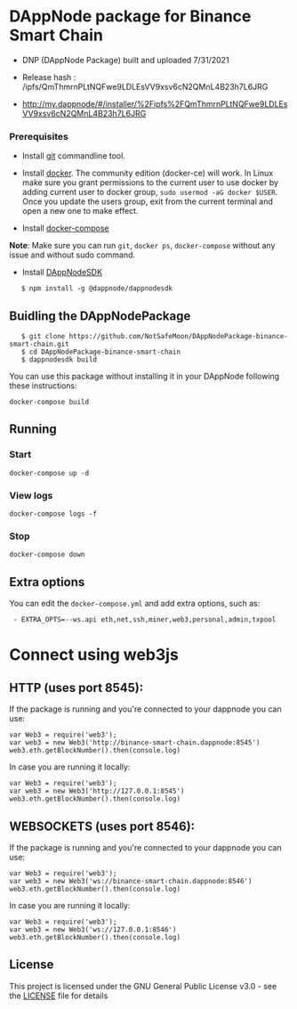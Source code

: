 # DAppNode package for Binance Smart Chain


 - DNP (DAppNode Package) built and uploaded	7/31/2021

 - Release hash : /ipfs/QmThmrnPLtNQFwe9LDLEsVV9xsv6cN2QMnL4B23h7L6JRG

 - http://my.dappnode/#/installer/%2Fipfs%2FQmThmrnPLtNQFwe9LDLEsVV9xsv6cN2QMnL4B23h7L6JRG



### Prerequisites


- Install [git](https://git-scm.com/book/en/v2/Getting-Started-Installing-Git) commandline tool.

- Install [docker](https://docs.docker.com/engine/installation). The community edition (docker-ce) will work. In Linux make sure you grant permissions to the current user to use docker by adding current user to docker group, `sudo usermod -aG docker $USER`. Once you update the users group, exit from the current terminal and open a new one to make effect.

- Install [docker-compose](https://docs.docker.com/compose/install)
   
**Note**: Make sure you can run `git`, `docker ps`, `docker-compose` without any issue and without sudo command.
   
   - Install [DAppNodeSDK](https://github.com/dappnode/DAppNodeSDK)
```
   $ npm install -g @dappnode/dappnodesdk
```

## Buidling the DAppNodePackage

```   
   $ git clone https://github.com/NotSafeMoon/DAppNodePackage-binance-smart-chain.git
   $ cd DAppNodePackage-binance-smart-chain
   $ dappnodesdk build
```

You can use this package without installing it in your DAppNode following these instructions:

`docker-compose build`

## Running

### Start

`docker-compose up -d`

### View logs

`docker-compose logs -f`

### Stop

`docker-compose down`

## Extra options

You can edit the `docker-compose.yml` and add extra options, such as:
```
 - EXTRA_OPTS=--ws.api eth,net,ssh,miner,web3,personal,admin,txpool
```

# Connect using web3js
## HTTP (uses port 8545):

   If the package is running and you're connected to your dappnode you can use:
   ```
   var Web3 = require('web3');
   var web3 = new Web3('http://binance-smart-chain.dappnode:8545')
   web3.eth.getBlockNumber().then(console.log)
   ```
   In case you are running it locally:
   ```
   var Web3 = require('web3');
   var web3 = new Web3('http://127.0.0.1:8545')
   web3.eth.getBlockNumber().then(console.log)
   ```
   
## WEBSOCKETS (uses port 8546):

   If the package is running and you're connected to your dappnode you can use:
   ```
   var Web3 = require('web3');
   var web3 = new Web3('ws://binance-smart-chain.dappnode:8546')
   web3.eth.getBlockNumber().then(console.log)
   ```
   In case you are running it locally:
   ```
   var Web3 = require('web3');
   var web3 = new Web3('ws://127.0.0.1:8546')
   web3.eth.getBlockNumber().then(console.log)
   ```

## License

This project is licensed under the GNU General Public License v3.0 - see the [LICENSE](LICENSE) file for details
